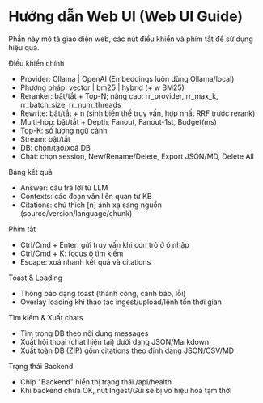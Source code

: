 # Hướng dẫn Web UI (Web UI Guide)

Phần này mô tả giao diện web, các nút điều khiển và phím tắt để sử dụng hiệu quả.

Điều khiển chính
- Provider: Ollama | OpenAI (Embeddings luôn dùng Ollama/local)
- Phương pháp: vector | bm25 | hybrid (+ w BM25)
- Reranker: bật/tắt + Top-N; nâng cao: rr_provider, rr_max_k, rr_batch_size, rr_num_threads
- Rewrite: bật/tắt + n (sinh biến thể truy vấn, hợp nhất RRF trước rerank)
- Multi-hop: bật/tắt + Depth, Fanout, Fanout-1st, Budget(ms)
- Top-K: số lượng ngữ cảnh
- Stream: bật/tắt
- DB: chọn/tạo/xoá DB
- Chat: chọn session, New/Rename/Delete, Export JSON/MD, Delete All

Bảng kết quả
- Answer: câu trả lời từ LLM
- Contexts: các đoạn văn liên quan từ KB
- Citations: chú thích [n] ánh xạ sang nguồn (source/version/language/chunk)

Phím tắt
- Ctrl/Cmd + Enter: gửi truy vấn khi con trỏ ở ô nhập
- Ctrl/Cmd + K: focus ô tìm kiếm
- Escape: xoá nhanh kết quả và citations

Toast & Loading
- Thông báo dạng toast (thành công, cảnh báo, lỗi)
- Overlay loading khi thao tác ingest/upload/lệnh tốn thời gian

Tìm kiếm & Xuất chats
- Tìm trong DB theo nội dung messages
- Xuất hội thoại (chat hiện tại) dưới dạng JSON/Markdown
- Xuất toàn DB (ZIP) gồm citations theo định dạng JSON/CSV/MD

Trạng thái Backend
- Chip "Backend" hiển thị trạng thái /api/health
- Khi backend chưa OK, nút Ingest/Gửi sẽ bị vô hiệu hoá tạm thời
